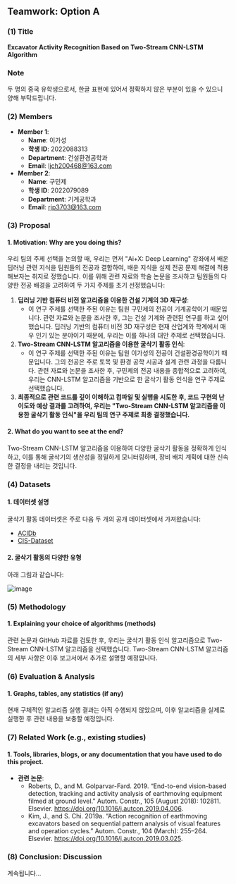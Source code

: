 ## Teamwork: Option A

### (1) Title
**Excavator Activity Recognition Based on Two-Stream CNN-LSTM Algorithm**

### Note
두 명의 중국 유학생으로서, 한글 표현에 있어서 정확하지 않은 부분이 있을 수 있으니 양해 부탁드립니다.

### (2) Members
- **Member 1**:
  - **Name**: 이가성
  - **학생 ID**: 2022088313
  - **Department**: 건설환경공학과
  - **Email**: ljch200468@163.com
- **Member 2**:
  - **Name**: 구민제
  - **학생 ID**: 2022079089
  - **Department**: 기계공학과
  - **Email**: rjp3703@163.com

### (3) Proposal

#### 1. Motivation: Why are you doing this?
우리 팀의 주제 선택을 논의할 때, 우리는 먼저 "Ai+X: Deep Learning" 강좌에서 배운 딥러닝 관련 지식을 팀원들의 전공과 결합하여, 배운 지식을 실제 전공 문제 해결에 적용해보자는 취지로 정했습니다. 이를 위해 관련 자료와 학술 논문을 조사하고 팀원들의 다양한 전공 배경을 고려하여 두 가지 주제를 초기 선정했습니다:
1. **딥러닝 기반 컴퓨터 비전 알고리즘을 이용한 건설 기계의 3D 재구성**:
   - 이 연구 주제를 선택한 주된 이유는 팀원 구민제의 전공이 기계공학이기 때문입니다. 관련 자료와 논문을 조사한 후, 그는 건설 기계와 관련된 연구를 하고 싶어했습니다. 딥러닝 기반의 컴퓨터 비전 3D 재구성은 현재 산업계와 학계에서 매우 인기 있는 분야이기 때문에, 우리는 이를 하나의 대안 주제로 선택했습니다.
2. **Two-Stream CNN-LSTM 알고리즘을 이용한 굴삭기 활동 인식**:
   - 이 연구 주제를 선택한 주된 이유는 팀원 이가성의 전공이 건설환경공학이기 때문입니다. 그의 전공은 주로 토목 및 환경 공학 시공과 설계 관련 과정을 다룹니다. 관련 자료와 논문을 조사한 후, 구민제의 전공 내용을 종합적으로 고려하여, 우리는 CNN-LSTM 알고리즘을 기반으로 한 굴삭기 활동 인식을 연구 주제로 선택했습니다.
3. **최종적으로 관련 코드를 깊이 이해하고 컴파일 및 실행을 시도한 후, 코드 구현의 난이도와 예상 결과를 고려하여, 우리는 "Two-Stream CNN-LSTM 알고리즘을 이용한 굴삭기 활동 인식"을 우리 팀의 연구 주제로 최종 결정했습니다.**

#### 2. What do you want to see at the end?
Two-Stream CNN-LSTM 알고리즘을 이용하여 다양한 굴삭기 활동을 정확하게 인식하고, 이를 통해 굴삭기의 생산성을 정밀하게 모니터링하며, 장비 배치 계획에 대한 신속한 결정을 내리는 것입니다.

### (4) Datasets

#### 1. 데이터셋 설명
굴삭기 활동 데이터셋은 주로 다음 두 개의 공개 데이터셋에서 가져왔습니다:
- [ACIDb](https://www.acidb.ca/)
- [CIS-Dataset](https://github.com/XZ-YAN/CIS-Dataset)

#### 2. 굴삭기 활동의 다양한 유형
아래 그림과 같습니다:

![image](https://github.com/ljch200468/Ai-X-team-project-2024-Spring/assets/170994864/51714e69-b113-4e3e-81a1-411fe2267441)


### (5) Methodology

#### 1. Explaining your choice of algorithms (methods)
관련 논문과 GitHub 자료를 검토한 후, 우리는 굴삭기 활동 인식 알고리즘으로 Two-Stream CNN-LSTM 알고리즘을 선택했습니다. Two-Stream CNN-LSTM 알고리즘의 세부 사항은 이후 보고서에서 추가로 설명할 예정입니다.

### (6) Evaluation & Analysis

#### 1. Graphs, tables, any statistics (if any)
현재 구체적인 알고리즘 실행 결과는 아직 수행되지 않았으며, 이후 알고리즘을 실제로 실행한 후 관련 내용을 보충할 예정입니다.

### (7) Related Work (e.g., existing studies)

#### 1. Tools, libraries, blogs, or any documentation that you have used to do this project.
- **관련 논문**:
  - Roberts, D., and M. Golparvar-Fard. 2019. “End-to-end vision-based detection, tracking and activity analysis of earthmoving equipment filmed at ground level.” Autom. Constr., 105 (August 2018): 102811. Elsevier. https://doi.org/10.1016/j.autcon.2019.04.006.
  - Kim, J., and S. Chi. 2019a. “Action recognition of earthmoving excavators based on sequential pattern analysis of visual features and operation cycles.” Autom. Constr., 104 (March): 255–264. Elsevier. https://doi.org/10.1016/j.autcon.2019.03.025.

### (8) Conclusion: Discussion
계속됩니다…


